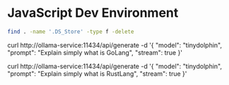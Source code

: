 # JavaScript Dev Environment

```bash
find . -name '.DS_Store' -type f -delete
```

curl http://ollama-service:11434/api/generate -d '{
  "model": "tinydolphin",
  "prompt": "Explain simply what is GoLang",
  "stream": true
}'

curl http://ollama-service:11434/api/generate -d '{
  "model": "tinydolphin",
  "prompt": "Explain simply what is RustLang",
  "stream": true
}'